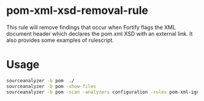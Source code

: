 # pom-xml-xsd-removal-rule
This rule will remove findings that occur when Fortify flags the XML document header which declares the pom.xml XSD with an external link. It also provides some examples of rulescript.
# Usage
```bash
sourceanalyzer -b pom  ./
sourceanalyzer -b pom -show-files
sourceanalyzer -b pom -scan -analyzers configuration -rules pom-xml-ignore-header.xml
``` 
